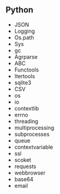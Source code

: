 ## Python

* JSON
* Logging
* Os.path
* Sys
* gc
* Agrparse
* ABC 
* Functools
* Itertools
* sqlite3
* CSV
* os
* io
* contextlib
* errno
* threading
* multiprocessing
* subprocesses
* queue
* contextvariable
* ssl
* scoket
* requests
* webbrowser
* base64
* email